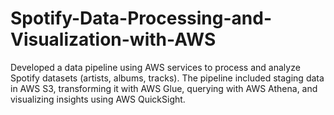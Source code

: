 # Spotify-Data-Processing-and-Visualization-with-AWS
Developed a data pipeline using AWS services to process and analyze Spotify datasets (artists, albums, tracks). The pipeline included staging data in AWS S3, transforming it with AWS Glue, querying with AWS Athena, and visualizing insights using AWS QuickSight.
